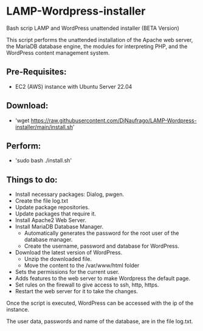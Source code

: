 # LAMP-Wordpress-installer
Bash scrip LAMP and WordPress unattended installer (BETA Version)

This script performs the unattended installation of the Apache web server, the MariaDB database engine, the modules for interpreting PHP, and the WordPress content management system.

## Pre-Requisites:
- EC2 (AWS) instance with Ubuntu Server 22.04

## Download:
- 'wget https://raw.githubusercontent.com/DjNaufrago/LAMP-Wordpress-installer/main/install.sh'

## Perform:
- 'sudo bash ./install.sh'

## Things to do:
- Install necessary packages: Dialog, pwgen.
- Create the file log.txt
- Update package repositories.
- Update packages that require it.
- Install Apache2 Web Server.
- Install MariaDB Database Manager.
  - Automatically generates the password for the root user of the database manager.
  - Create the username, password and database for WordPress.
- Download the latest version of WordPress.
  - Unzip the downloaded file.
  - Move the content to the /var/www/html folder
- Sets the permissions for the current user.
- Adds features to the web server to make Wordpress the default page.
- Set rules on the firewall to give access to ssh, http, https.
- Restart the web server for it to take the changes.

Once the script is executed, WordPress can be accessed with the ip of the instance.

The user data, passwords and name of the database, are in the file log.txt.
